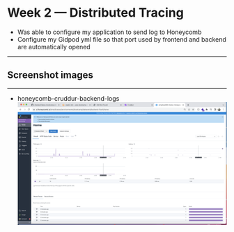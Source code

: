# Week 2 — Distributed Tracing

- Was able to configure my application to send log to Honeycomb
- Configure my Gidpod yml file so that port used by frontend and backend are automatically opened

---
##  Screenshot images
---

- honeycomb-cruddur-backend-logs
![honeycomb-cruddur-backend-logs](assets/honeycomb-cruddur-backend-logs.png)



